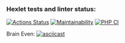 ### Hexlet tests and linter status:
[![Actions Status](https://github.com/d-mitrofanov/php-project-lvl1/workflows/hexlet-check/badge.svg)](https://github.com/d-mitrofanov/php-project-lvl1/actions)
[![Maintainability](https://api.codeclimate.com/v1/badges/886988737135d96c320e/maintainability)](https://codeclimate.com/github/d-mitrofanov/php-project-lvl1/maintainability)
[![PHP CI](https://github.com/d-mitrofanov/php-project-lvl1/actions/workflows/workflow.yml/badge.svg)](https://github.com/d-mitrofanov/php-project-lvl1/actions/workflows/workflow.yml)

Brain Even:
[![asciicast](https://asciinema.org/a/jwM9QYbIKyabPABhc3clFUDPs.svg)](https://asciinema.org/a/jwM9QYbIKyabPABhc3clFUDPs)
